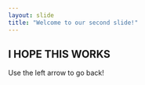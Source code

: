 ```yaml
---
layout: slide
title: "Welcome to our second slide!"
---
```

I HOPE THIS WORKS
---
Use the left arrow to go back!
